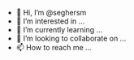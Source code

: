 - 👋 Hi, I’m @seghersm
- 👀 I’m interested in ...
- 🌱 I’m currently learning ...
- 💞️ I’m looking to collaborate on ...
- 📫 How to reach me ...

<!---
seghersm/seghersm is a ✨ special ✨ repository because its `README.md` (this file) appears on your GitHub profile.
You can click the Preview link to take a look at your changes.
--->
